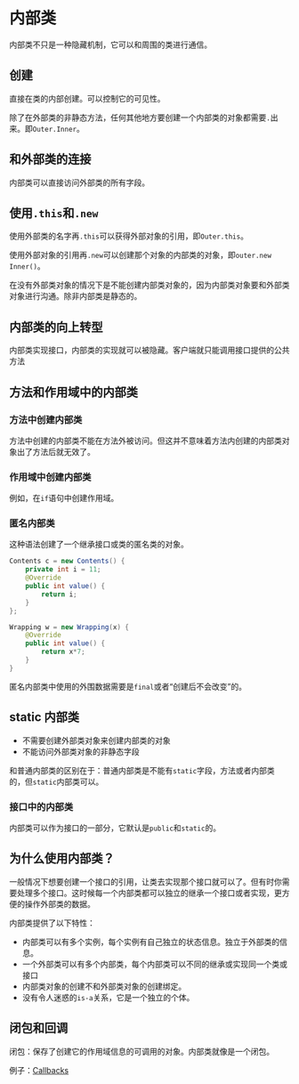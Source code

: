 # 内部类

内部类不只是一种隐藏机制，它可以和周围的类进行通信。

## 创建

直接在类的内部创建。可以控制它的可见性。

除了在外部类的非静态方法，任何其他地方要创建一个内部类的对象都需要`.`出来。即`Outer.Inner`。

## 和外部类的连接

内部类可以直接访问外部类的所有字段。

## 使用`.this`和`.new`

使用外部类的名字再`.this`可以获得外部对象的引用，即`Outer.this`。

使用外部对象的引用再`.new`可以创建那个对象的内部类的对象，即`outer.new Inner()`。

在没有外部类对象的情况下是不能创建内部类对象的，因为内部类对象要和外部类对象进行沟通。除非内部类是静态的。

## 内部类的向上转型

内部类实现接口，内部类的实现就可以被隐藏。客户端就只能调用接口提供的公共方法

## 方法和作用域中的内部类

### 方法中创建内部类

方法中创建的内部类不能在方法外被访问。但这并不意味着方法内创建的内部类对象出了方法后就无效了。

### 作用域中创建内部类

例如，在`if`语句中创建作用域。

### 匿名内部类

这种语法创建了一个继承接口或类的匿名类的对象。

```java
Contents c = new Contents() {
    private int i = 11;
    @Override 
    public int value() { 
        return i; 
    }
};

Wrapping w = new Wrapping(x) {
    @Override
    public int value() {
        return x*7;
    }
}
```

匿名内部类中使用的外围数据需要是`final`或者“创建后不会改变”的。

## static 内部类

- 不需要创建外部类对象来创建内部类的对象
- 不能访问外部类对象的非静态字段

和普通内部类的区别在于：普通内部类是不能有`static`字段，方法或者内部类的，但`static`内部类可以。

### 接口中的内部类

内部类可以作为接口的一部分，它默认是`public`和`static`的。

## 为什么使用内部类？

一般情况下想要创建一个接口的引用，让类去实现那个接口就可以了。但有时你需要处理多个接口。这时候每一个内部类都可以独立的继承一个接口或者实现，更方便的操作外部类的数据。

内部类提供了以下特性：

- 内部类可以有多个实例，每个实例有自己独立的状态信息。独立于外部类的信息。
- 一个外部类可以有多个内部类，每个内部类可以不同的继承或实现同一个类或接口
- 内部类对象的创建不和外部类对象的创建绑定。
- 没有令人迷惑的`is-a`关系，它是一个独立的个体。

## 闭包和回调

闭包：保存了创建它的作用域信息的可调用的对象。内部类就像是一个闭包。

例子：[Callbacks](https://github.com/BruceEckel/OnJava8-Examples/blob/master/innerclasses/Callbacks.java)
